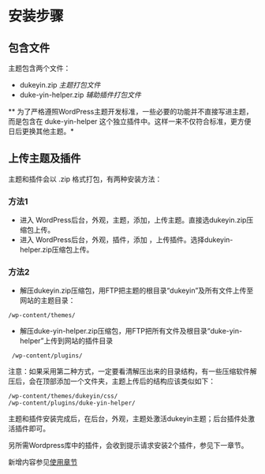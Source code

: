 # 安装步骤

## 包含文件

主题包含两个文件：

- dukeyin.zip *主题打包文件*
- duke-yin-helper.zip *辅助插件打包文件*

** 为了严格遵照WordPress主题开发标准，一些必要的功能并不直接写进主题，而是包含在 duke-yin-helper 这个独立插件中。这样一来不仅符合标准，更方便日后更换其他主题。*

## 上传主题及插件

主题和插件会以 .zip 格式打包，有两种安装方法：

### 方法1

- 进入 WordPress后台，外观，主题，添加，上传主题。直接选dukeyin.zip压缩包上传。
- 进入 WordPress后台，外观，插件，添加 ，上传插件。选择dukeyin-helper.zip压缩包上传。

### 方法2

- 解压dukeyin.zip压缩包，用FTP把主题的根目录“dukeyin”及所有文件上传至网站的主题目录：

```
/wp-content/themes/
```

- 解压duke-yin-helper.zip压缩包，用FTP把所有文件及根目录“duke-yin-helper”上传到网站的插件目录

```
 /wp-content/plugins/
```

注意：如果采用第二种方式，一定要看清解压出来的目录结构，有一些压缩软件解压后，会在顶部添加一个文件夹，主题上传后的结构应该类似如下：

```
/wp-content/themes/dukeyin/css/
/wp-content/plugins/duke-yin-helper/
```

主题和插件安装完成后，在后台，外观，主题处激活dukeyin主题；后台插件处激活插件即可。

另所需Wordpress库中的插件，会收到提示请求安装2个插件，参见下一章节。

新增内容参见[使用章节](../使用.md)
